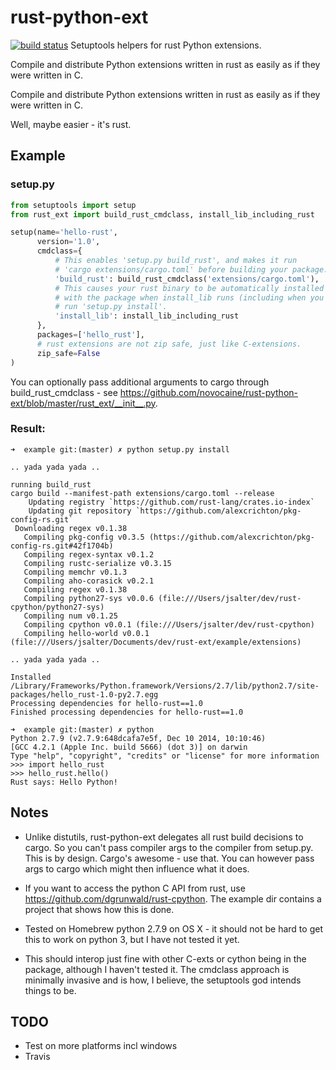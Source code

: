 # rust-python-ext
[![build status](https://gitlab.com/naufraghi/rust-python-ext/badges/enable-ci/build.svg)](https://gitlab.com/naufraghi/rust-python-ext/pipelines/) Setuptools helpers for rust Python extensions. 

Compile and distribute Python extensions written in rust as easily as if they were written in C. 

Compile and distribute Python extensions written in rust as easily as if they were written in C.

Well, maybe easier - it's rust.

## Example

### setup.py

```python
from setuptools import setup
from rust_ext import build_rust_cmdclass, install_lib_including_rust

setup(name='hello-rust',
      version='1.0',
      cmdclass={
          # This enables 'setup.py build_rust', and makes it run
          # 'cargo extensions/cargo.toml' before building your package.
          'build_rust': build_rust_cmdclass('extensions/cargo.toml'),
          # This causes your rust binary to be automatically installed
          # with the package when install_lib runs (including when you
          # run 'setup.py install'.
          'install_lib': install_lib_including_rust
      },
      packages=['hello_rust'],
      # rust extensions are not zip safe, just like C-extensions.
      zip_safe=False
)
```

You can optionally pass additional arguments to cargo through build_rust_cmdclass - see
https://github.com/novocaine/rust-python-ext/blob/master/rust_ext/__init__.py.

### Result:

```
➜  example git:(master) ✗ python setup.py install

.. yada yada yada ..

running build_rust
cargo build --manifest-path extensions/cargo.toml --release
    Updating registry `https://github.com/rust-lang/crates.io-index`
    Updating git repository `https://github.com/alexcrichton/pkg-config-rs.git`
 Downloading regex v0.1.38
   Compiling pkg-config v0.3.5 (https://github.com/alexcrichton/pkg-config-rs.git#42f1704b)
   Compiling regex-syntax v0.1.2
   Compiling rustc-serialize v0.3.15
   Compiling memchr v0.1.3
   Compiling aho-corasick v0.2.1
   Compiling regex v0.1.38
   Compiling python27-sys v0.0.6 (file:///Users/jsalter/dev/rust-cpython/python27-sys)
   Compiling num v0.1.25
   Compiling cpython v0.0.1 (file:///Users/jsalter/dev/rust-cpython)
   Compiling hello-world v0.0.1 (file:///Users/jsalter/Documents/dev/rust-ext/example/extensions)

.. yada yada yada ..

Installed /Library/Frameworks/Python.framework/Versions/2.7/lib/python2.7/site-packages/hello_rust-1.0-py2.7.egg
Processing dependencies for hello-rust==1.0
Finished processing dependencies for hello-rust==1.0

➜  example git:(master) ✗ python
Python 2.7.9 (v2.7.9:648dcafa7e5f, Dec 10 2014, 10:10:46)
[GCC 4.2.1 (Apple Inc. build 5666) (dot 3)] on darwin
Type "help", "copyright", "credits" or "license" for more information
>>> import hello_rust
>>> hello_rust.hello()
Rust says: Hello Python!
```

## Notes

* Unlike distutils, rust-python-ext delegates all rust build decisions to cargo.
So you can't pass compiler args to the compiler from setup.py. This is by design. Cargo's awesome - use that.
You can however pass args to cargo which might then influence what it does.

* If you want to access the python C API from rust, use https://github.com/dgrunwald/rust-cpython.
The example dir contains a project that shows how this is done.

* Tested on Homebrew python 2.7.9 on OS X - it should not be hard to get this to work on python 3, but I have not tested it yet.

* This should interop just fine with other C-exts or cython being in the package, although I haven't tested it.
The cmdclass approach is minimally invasive and is how, I believe, the setuptools god intends things to be.

## TODO

* Test on more platforms incl windows
* Travis


